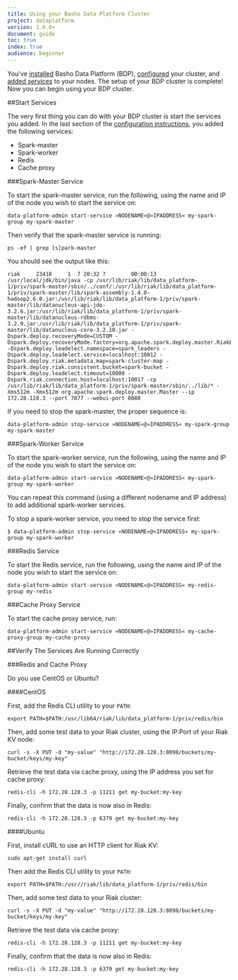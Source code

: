 ```yaml
---
title: Using your Basho Data Platform Cluster
project: dataplatform
version: 1.0.0+
document: guide
toc: true
index: true
audience: beginner 
---
```



[bdp configure]: http://docs.basho.com/dataplatform/1.0.0/using-dataplatform/configuration/setup-a-cluster/
[bdp configure add services]: http://docs.basho.com/dataplatform/1.0.0/using-dataplatform/configuration/setup-a-cluster/#add-services
[bdp install]: http://docs.basho.com/dataplatform/1.0.0/installing/
[bdp reference]: http://docs.basho.com/dataplatform/1.0.0/learn-about-dataplatform/service-manager-features/


You've [installed][bdp install] Basho Data Platform (BDP), [configured][bdp configure] your cluster, and [added services][bdp configure add services] to your nodes. The setup of your BDP cluster is complete! Now you can begin using your BDP cluster. 

##Start Services


The very first thing you can do with your BDP cluster is start the services you added. In the last section of the [configuration instructions][bdp configure add services], you added the following services:

* Spark-master
* Spark-worker
* Redis
* Cache proxy

###Spark-Master Service


To start the spark-master service, run the following, using the name and IP of the node you wish to start the service on:

```shell
data-platform-admin start-service »NODENAME«@»IPADDRESS« my-spark-group my-spark-master
```

Then verify that the spark-master service is running:

```shell
ps -ef | grep [s]park-master
```

You should see the output like this:

```
riak     23418     1  7 20:32 ?        00:00:13 /usr/local/jdk/bin/java -cp /usr/lib/riak/lib/data_platform-1/priv/spark-master/sbin/../conf/:/usr/lib/riak/lib/data_platform-1/priv/spark-master/lib/spark-assembly-1.4.0-hadoop2.6.0.jar:/usr/lib/riak/lib/data_platform-1/priv/spark-master/lib/datanucleus-api-jdo-3.2.6.jar:/usr/lib/riak/lib/data_platform-1/priv/spark-master/lib/datanucleus-rdbms-3.2.9.jar:/usr/lib/riak/lib/data_platform-1/priv/spark-master/lib/datanucleus-core-3.2.10.jar -Dspark.deploy.recoveryMode=CUSTOM -Dspark.deploy.recoveryMode.factory=org.apache.spark.deploy.master.RiakEnsembleRecoveryModeFactory -Dspark.deploy.leadelect.namespace=spark_leaders -Dspark.deploy.leadelect.service=localhost:10012 -Dspark.deploy.riak.metadata.map=spark-cluster-map -Dspark.deploy.riak.consistent.bucket=spark-bucket -Dspark.deploy.leadelect.timeout=10000 -Dspark.riak.connection.host=localhost:10017 -cp /usr/lib/riak/lib/data_platform-1/priv/spark-master/sbin/../lib/* -Xms512m -Xmx512m org.apache.spark.deploy.master.Master --ip 172.28.128.3 --port 7077 --webui-port 8080
```

If you need to stop the spark-master, the proper sequence is:

```shell
data-platform-admin stop-service »NODENAME«@»IPADDRESS« my-spark-group my-spark-master
```

###Spark-Worker Service


To start the spark-worker service, run the following, using the name and IP of the node you wish to start the service on:

```shell
data-platform-admin start-service »NODENAME«@»IPADDRESS« my-spark-group my-spark-worker
```
You can repeat this command (using a different nodename and IP address) to add additional spark-worker services.

To stop a spark-worker service, you need to stop the service first:

```shell
$ data-platform-admin stop-service »NODENAME«@»IPADDRESS« my-spark-group my-spark-worker
```

###Redis Service

To start the Redis service, run the following, using the name and IP of the node you wish to start the service on:

```shell
data-platform-admin start-service »NODENAME«@»IPADDRESS« my-redis-group my-redis
```

###Cache Proxy Service


To start the cache proxy service, run: 

```shell
data-platform-admin start-service »NODENAME«@»IPADDRESS« my-cache-proxy-group my-cache-proxy
```

##Verify The Services Are Running Correctly

###Redis and Cache Proxy

Do you use CentOS or Ubuntu?

####CentOS

First, add the Redis CLI utility to your `PATH`:

```shell
export PATH=$PATH:/usr/lib64/riak/lib/data_platform-1/priv/redis/bin
```

Then, add some test data to your Riak cluster, using the IP:Port of your Riak KV node:

```shell
curl -s -X PUT -d "my-value" "http://172.28.128.3:8098/buckets/my-bucket/keys/my-key"
```

Retrieve the test data via cache proxy, using the IP address you set for cache proxy:

```shell
redis-cli -h 172.28.128.3 -p 11211 get my-bucket:my-key
```

Finally, confirm that the data is now also in Redis:

```shell
redis-cli -h 172.28.128.3 -p 6379 get my-bucket:my-key
```

####Ubuntu

First, install cURL to use an HTTP client for Riak KV:

```shell
sudo apt-get install curl
```

Then add the Redis CLI utility to your `PATH`:

```shell
export PATH=$PATH:/usr//riak/lib/data_platform-1/priv/redis/bin
```

Then, add some test data to your Riak cluster:

```shell
curl -s -X PUT -d "my-value" "http://172.28.128.3:8098/buckets/my-bucket/keys/my-key"
```

Retrieve the test data via cache proxy:

```shell
redis-cli -h 172.28.128.3 -p 11211 get my-bucket:my-key
```

Finally, confirm that the data is now also in Redis:

```shell
redis-cli -h 172.28.128.3 -p 6379 get my-bucket:my-key
```
